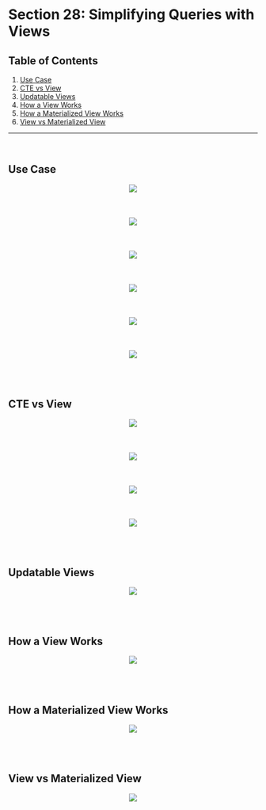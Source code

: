 # Section 28: Simplifying Queries with Views

## Table of Contents

1. [Use Case](#use-case)
1. [CTE vs View](#cte-vs-view)
1. [Updatable Views](#updatable-views)
1. [How a View Works](#how-a-view-works)
1. [How a Materialized View Works](#how-a-materialized-view-works)
1. [View vs Materialized View](#view-vs-materialized-view)

---

<br/>

## Use Case
<div align="center"><img src="../../diagrams/24/sql-5.svg" /></div><br/><br/><br/>
<div align="center"><img src="../../diagrams/24/sql-6.svg" /></div><br/><br/><br/>
<div align="center"><img src="../../diagrams/24/sql-7.svg" /></div><br/><br/><br/>
<div align="center"><img src="../../diagrams/24/sql-8.svg" /></div><br/><br/><br/>
<div align="center"><img src="../../diagrams/24/sql-9.svg" /></div><br/><br/><br/>
<div align="center"><img src="../../diagrams/24/sql-10.svg" /></div><br/><br/><br/>

## CTE vs View
<div align="center"><img src="../../diagrams/24/sql-11.svg" /></div><br/><br/><br/>
<div align="center"><img src="../../diagrams/24/sql-12.svg" /></div><br/><br/><br/>
<div align="center"><img src="../../diagrams/24/sql-13.svg" /></div><br/><br/><br/>
<div align="center"><img src="../../diagrams/24/sql-14.svg" /></div><br/><br/><br/>

## Updatable Views
<div align="center"><img src="../../diagrams/24/sql-15.svg" /></div><br/><br/><br/>

## How a View Works
<div align="center"><img src="../../diagrams/24/sql-16.svg" /></div><br/><br/><br/>

## How a Materialized View Works
<div align="center"><img src="../../diagrams/24/sql-17.svg" /></div><br/><br/><br/>

## View vs Materialized View
<div align="center"><img src="../../diagrams/24/sql-18.svg" /></div><br/><br/><br/>

